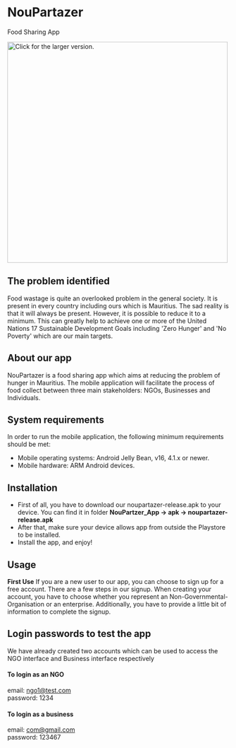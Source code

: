 # NouPartazer
Food Sharing App

<a href="https://drive.google.com/uc?export=view&id=1SLaJFSs542l1HZ7zWxCYHRHsTtjOOzHO"><img src="https://drive.google.com/uc?export=view&id=1SLaJFSs542l1HZ7zWxCYHRHsTtjOOzHO" style="width: 500px; max-width: 100%; height: auto" title="Click for the larger version." /></a>

## The problem identified
Food wastage is quite an overlooked problem in the general society. It is present in every country including ours which is Mauritius. The sad reality is that it will always be present. However, it is possible to reduce it to a minimum. This can greatly help to achieve one or more of the United Nations 17 Sustainable Development Goals including 'Zero Hunger' and 'No Poverty' which are our main targets.

## About our app
NouPartazer is a food sharing app which aims at reducing the problem of hunger in Mauritius. The mobile application will facilitate the process of food collect between three main stakeholders: NGOs, Businesses and Individuals.

## System requirements
In order to run the mobile application, the following minimum requirements should be met:
- Mobile operating systems: Android Jelly Bean, v16, 4.1.x or newer.
- Mobile hardware: ARM Android devices.

## Installation
- First of all, you have to download our noupartazer-release.apk to your device. You can find it in folder **NouPartzer_App -> apk -> noupartazer-release.apk**
- After that, make sure your device allows app from outside the Playstore to be installed.
- Install the app, and enjoy!

## Usage
**First Use**
If you are a new user to our app, you can choose to sign up for a free account. There are a few steps in our signup. When creating your account, you have to choose whether you represent an Non-Governmental-Organisation or an enterprise. Additionally, you have to provide a little bit of information to complete the signup.

## Login passwords to test the app
We have already created two accounts which can be used to access the NGO interface and Business interface respectively

#### To login as an NGO
email: ngo1@test.com
<br>password: 1234</br>

#### To login as a business
email: com@gmail.com
<br>password: 123467</br>

